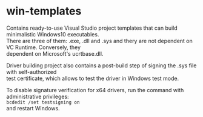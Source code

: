 # win-templates

Contains ready-to-use Visual Studio project templates that can build minimalistic Windows10 executables.  
There are three of them: .exe, .dll and .sys and thery are not dependent on VC Runtime. Conversely, they  
dependent on Microsoft's ucrtbase.dll.  
  
Driver building project also contains a post-build step of signing the .sys file with self-authorized  
test certificate, which allows to test the driver in Windows test mode.  

To disable signature verification for x64 drivers, run the command with administrative privileges:  
``` bcdedit /set testsigning on ```  
and restart Windows.  

